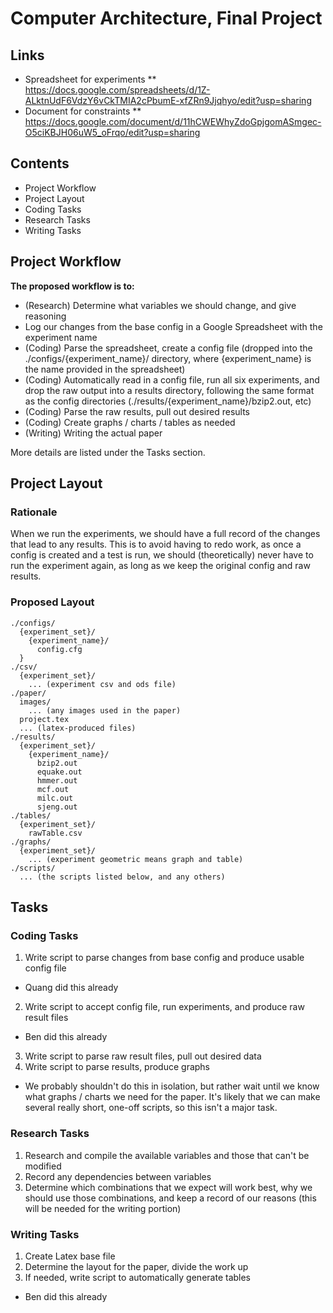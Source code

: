 # Computer Architecture, Final Project

## Links 
* Spreadsheet for experiments
** https://docs.google.com/spreadsheets/d/1Z-ALktnUdF6VdzY6vCkTMIA2cPbumE-xfZRn9Jjqhyo/edit?usp=sharing
* Document for constraints
** https://docs.google.com/document/d/11hCWEWhyZdoGpjgomASmgec-O5ciKBJH06uW5_oFrqo/edit?usp=sharing

## Contents
* Project Workflow
* Project Layout
* Coding Tasks
* Research Tasks
* Writing Tasks

## Project Workflow

**The proposed workflow is to:**
* (Research) Determine what variables we should change, and give reasoning
* Log our changes from the base config in a Google Spreadsheet with the experiment name
* (Coding) Parse the spreadsheet, create a config file (dropped into the ./configs/{experiment_name}/ directory, where {experiment_name} is the name provided in the spreadsheet)
* (Coding) Automatically read in a config file, run all six experiments, and drop the raw output into a results directory, following the same format as the config directories (./results/{experiment_name}/bzip2.out, etc)
* (Coding) Parse the raw results, pull out desired results
* (Coding) Create graphs / charts / tables as needed
* (Writing) Writing the actual paper

More details are listed under the Tasks section.

## Project Layout

### Rationale

When we run the experiments, we should have a full record of the changes that lead to any results. This is to avoid having to redo work, as once a config is created and a test is run, we should (theoretically) never have to run the experiment again, as long as we keep the original config and raw results.

### Proposed Layout
```
./configs/
  {experiment_set}/
    {experiment_name}/
      config.cfg
  }
./csv/
  {experiment_set}/
    ... (experiment csv and ods file)
./paper/
  images/
    ... (any images used in the paper)
  project.tex
  ... (latex-produced files)
./results/
  {experiment_set}/
    {experiment_name}/
      bzip2.out
      equake.out
      hmmer.out
      mcf.out
      milc.out
      sjeng.out
./tables/
  {experiment_set}/
    rawTable.csv
./graphs/
  {experiment_set}/
    ... (experiment geometric means graph and table)
./scripts/
  ... (the scripts listed below, and any others)

```


## Tasks

### Coding Tasks

1. Write script to parse changes from base config and produce usable config file
  * Quang did this already
2. Write script to accept config file, run experiments, and produce raw result files
  * Ben did this already
3. Write script to parse raw result files, pull out desired data
4. Write script to parse results, produce graphs
  * We probably shouldn't do this in isolation, but rather wait until we know what graphs / charts we need for the paper. It's likely that we can make several really short, one-off scripts, so this isn't a major task.

### Research Tasks

1. Research and compile the available variables and those that can't be modified
2. Record any dependencies between variables
3. Determine which combinations that we expect will work best, why we should use those combinations, and keep a record of our reasons (this will be needed for the writing portion)

### Writing Tasks

1. Create Latex base file
2. Determine the layout for the paper, divide the work up
3. If needed, write script to automatically generate tables
  * Ben did this already
